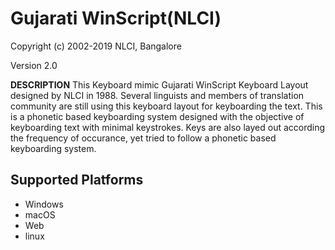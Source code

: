 #  Gujarati WinScript(NLCI)

Copyright (c) 2002-2019 NLCI, Bangalore

Version 2.0

__DESCRIPTION__
This Keyboard mimic Gujarati WinScript Keyboard Layout designed by NLCI in 1988. Several linguists and members of translation community are still using this keyboard layout for keyboarding the text. This is a phonetic based keyboarding system designed with the objective of keyboarding text with minimal keystrokes. Keys are also layed out according the frequency of occurance, yet tried to follow a phonetic based keyboarding system.


## Supported Platforms
 * Windows
 * macOS
 * Web
 * linux